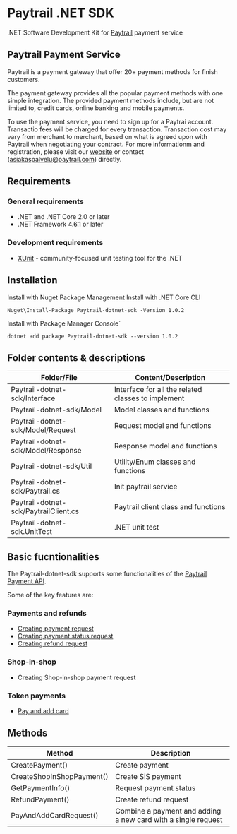 # Paytrail .NET SDK

.NET Software Development Kit for [Paytrail](https://www.paytrail.com/) payment service

## Paytrail Payment Service

Paytrail is a payment gateway that offer 20+ payment methods for finish customers.

The payment gateway provides all the popular payment methods with one simple integration. The provided payment methods include, but are not limited to, credit cards, online banking and mobile payments.

To use the payment service, you need to sign up for a Paytrai account. Transactio fees will be charged for every transaction. Transaction cost may vary from merchant to merchant, based on what is agreed upon with Paytrail when negotiating your contract. For more informationm and registration, please visit our [website](https://www.paytrail.com/) or contact (asiakaspalvelu@paytrail.com) directly.

## Requirements

### General requirements
- .NET and .NET Core 2.0 or later
- .NET Framework 4.6.1 or later
### Development requirements
- [XUnit](https://xunit.net/) - community-focused unit testing tool for the .NET

## Installation
Install with Nuget Package Management
Install with .NET Core CLI
```
Nuget\Install-Package Paytrail-dotnet-sdk -Version 1.0.2
```
Install with Package Manager Console`   
```
dotnet add package Paytrail-dotnet-sdk --version 1.0.2
```

## Folder contents & descriptions
| Folder/File							| Content/Description								|
| ------------------------------------- | --------------------------------------------------|
| Paytrail-dotnet-sdk/Interface			| Interface for all the related classes to implement|
| Paytrail-dotnet-sdk/Model				| Model classes and functions						|
| Paytrail-dotnet-sdk/Model/Request		| Request model and functions						|
| Paytrail-dotnet-sdk/Model/Response	| Response model and functions						|
| Paytrail-dotnet-sdk/Util				| Utility/Enum classes and functions				|
| Paytrail-dotnet-sdk/Paytrail.cs		| Init paytrail service								|
| Paytrail-dotnet-sdk/PaytrailClient.cs	| Paytrail client class and functions				|
| Paytrail-dotnet-sdk.UnitTest			| .NET unit test									|

## Basic fucntionalities
The Paytrail-dotnet-sdk supports some functionalities of the [Paytrail Payment API](https://docs.paytrail.com/#/).

Some of the key features are:

### Payments and refunds
- [Creating payment request](https://docs.paytrail.com/#/?id=create)
- [Creating payment status request](https://docs.paytrail.com/#/?id=get)
- [Creating refund request](https://docs.paytrail.com/#/?id=refund)

### Shop-in-shop
- Creating Shop-in-shop payment request

### Token payments
- [Pay and add card](https://docs.paytrail.com/#/?id=pay-and-add-card)

## Methods
| Method                    |Description			                                       |
| ------------------------- |--------------------------------------------------------------|
| CreatePayment()			| Create payment		                                       |
| CreateShopInShopPayment()	| Create SiS payment	                                       |
| GetPaymentInfo()			| Request payment status									   |
| RefundPayment()			| Create refund request										   |
| PayAndAddCardRequest()	| Combine a payment and adding a new card with a single request| 

